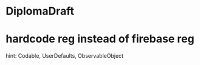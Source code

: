# DiplomaDraft
# hardcode reg instead of firebase reg 
hint: Codable, UserDefaults, ObservableObject

